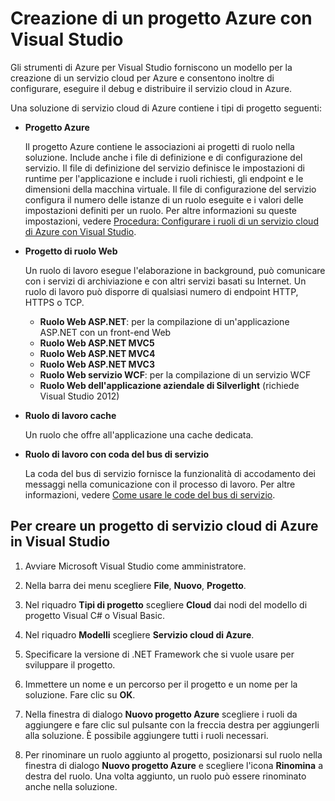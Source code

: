 <properties 
   pageTitle="Creazione di un progetto Azure con Visual Studio | Microsoft Azure"
   description="Creazione di un progetto Azure con Visual Studio"
   services="visual-studio-online"
   documentationCenter="na"
   authors="TomArcher"
   manager="douge"
   editor="" />
<tags 
   ms.service="multiple"
   ms.devlang="multiple"
   ms.topic="article"
   ms.tgt_pltfrm="na"
   ms.workload="na"
   ms.date="12/18/2015"
   ms.author="tarcher" />

# Creazione di un progetto Azure con Visual Studio

Gli strumenti di Azure per Visual Studio forniscono un modello per la creazione di un servizio cloud per Azure e consentono inoltre di configurare, eseguire il debug e distribuire il servizio cloud in Azure.

Una soluzione di servizio cloud di Azure contiene i tipi di progetto seguenti:

- **Progetto Azure** 
    
    Il progetto Azure contiene le associazioni ai progetti di ruolo nella soluzione. Include anche i file di definizione e di configurazione del servizio. Il file di definizione del servizio definisce le impostazioni di runtime per l'applicazione e include i ruoli richiesti, gli endpoint e le dimensioni della macchina virtuale. Il file di configurazione del servizio configura il numero delle istanze di un ruolo eseguite e i valori delle impostazioni definiti per un ruolo. Per altre informazioni su queste impostazioni, vedere [Procedura: Configurare i ruoli di un servizio cloud di Azure con Visual Studio](https://msdn.microsoft.com/library/azure/hh369931.aspx).

- **Progetto di ruolo Web**
 
    Un ruolo di lavoro esegue l'elaborazione in background, può comunicare con i servizi di archiviazione e con altri servizi basati su Internet. Un ruolo di lavoro può disporre di qualsiasi numero di endpoint HTTP, HTTPS o TCP.

    - **Ruolo Web ASP.NET**: per la compilazione di un'applicazione ASP.NET con un front-end Web
    - **Ruolo Web ASP.NET MVC5**
    - **Ruolo Web ASP.NET MVC4**
    - **Ruolo Web ASP.NET MVC3**
    - **Ruolo Web servizio WCF**: per la compilazione di un servizio WCF
    - **Ruolo Web dell'applicazione aziendale di Silverlight** (richiede Visual Studio 2012)

- **Ruolo di lavoro cache**

    Un ruolo che offre all'applicazione una cache dedicata.

- **Ruolo di lavoro con coda del bus di servizio**

    La coda del bus di servizio fornisce la funzionalità di accodamento dei messaggi nella comunicazione con il processo di lavoro. Per altre informazioni, vedere [Come usare le code del bus di servizio](http://go.microsoft.com/fwlink/?LinkId=260560).

## Per creare un progetto di servizio cloud di Azure in Visual Studio

1. Avviare Microsoft Visual Studio come amministratore.

1. Nella barra dei menu scegliere **File**, **Nuovo**, **Progetto**.

1. Nel riquadro **Tipi di progetto** scegliere **Cloud** dai nodi del modello di progetto Visual C# o Visual Basic.

1. Nel riquadro **Modelli** scegliere **Servizio cloud di Azure**.

1. Specificare la versione di .NET Framework che si vuole usare per sviluppare il progetto.

1. Immettere un nome e un percorso per il progetto e un nome per la soluzione. Fare clic su **OK**.

1. Nella finestra di dialogo **Nuovo progetto Azure** scegliere i ruoli da aggiungere e fare clic sul pulsante con la freccia destra per aggiungerli alla soluzione. È possibile aggiungere tutti i ruoli necessari.

1. Per rinominare un ruolo aggiunto al progetto, posizionarsi sul ruolo nella finestra di dialogo **Nuovo progetto Azure** e scegliere l'icona **Rinomina** a destra del ruolo. Una volta aggiunto, un ruolo può essere rinominato anche nella soluzione.

<!---HONumber=AcomDC_1223_2015-->